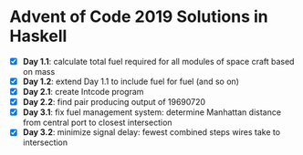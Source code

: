 # Advent of Code 2019 Solutions in Haskell

- [x] **Day 1.1**: calculate total fuel required for all modules of space craft based on mass
- [x] **Day 1.2**: extend Day 1.1 to include fuel for fuel (and so on)
- [x] **Day 2.1**: create Intcode program
- [x] **Day 2.2**: find pair producing output of 19690720
- [x] **Day 3.1**: fix fuel management system: determine Manhattan distance from central port to closest intersection
- [x] **Day 3.2**: minimize signal delay: fewest combined steps wires take to intersection
